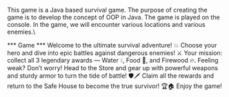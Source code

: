This game is a Java based survival game. 
The purpose of creating the game is to develop the concept of OOP in Java. 
The game is played on the console. 
In the game, we will encounter various locations and various enemies.\

*** Game ***
Welcome to the ultimate survival adventure! 💥
Choose your hero and dive into epic battles against dangerous enemies! ⚔️
Your mission: collect all 3 legendary awards — Water 💧, Food 🍖, and Firewood 🔥.
Feeling weak? Don’t worry! Head to the Store and gear up with powerful weapons and sturdy armor to turn the tide of battle! 🛡️🗡️
Claim all the rewards and return to the Safe House to become the true survivor! 🏆🏠
Enjoy the game!
